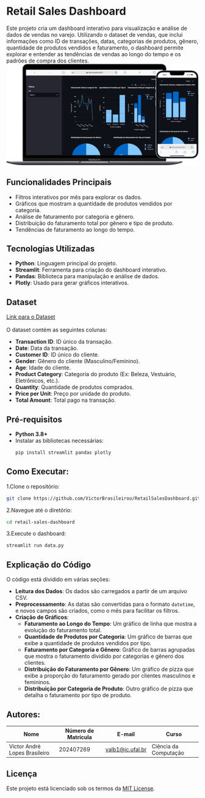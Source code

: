 # **Retail Sales Dashboard**

Este projeto cria um dashboard interativo para visualização e análise de dados de vendas no varejo. Utilizando o dataset de vendas, que inclui informações como ID de transações, datas, categorias de produtos, gênero, quantidade de produtos vendidos e faturamento, o dashboard permite explorar e entender as tendências de vendas ao longo do tempo e os padrões de compra dos clientes. 
<br>
<img src="Group 12.png" alt="">
<br>
## **Funcionalidades Principais**
- Filtros interativos por mês para explorar os dados.
- Gráficos que mostram a quantidade de produtos vendidos por categoria.
- Análise de faturamento por categoria e gênero.
- Distribuição do faturamento total por gênero e tipo de produto.
- Tendências de faturamento ao longo do tempo.

## **Tecnologias Utilizadas**
- **Python**: Linguagem principal do projeto.
- **Streamlit**: Ferramenta para criação do dashboard interativo.
- **Pandas**: Biblioteca para manipulação e análise de dados.
- **Plotly**: Usado para gerar gráficos interativos.
  
## **Dataset**
<a href='https://www.kaggle.com/datasets/mohammadtalib786/retail-sales-dataset'>Link para o Dataset</a><br><br>
O dataset contém as seguintes colunas:
- **Transaction ID**: ID único da transação.
- **Date**: Data da transação.
- **Customer ID**: ID único do cliente.
- **Gender**: Gênero do cliente (Masculino/Feminino).
- **Age**: Idade do cliente.
- **Product Category**: Categoria do produto (Ex: Beleza, Vestuário, Eletrônicos, etc.).
- **Quantity**: Quantidade de produtos comprados.
- **Price per Unit**: Preço por unidade do produto.
- **Total Amount**: Total pago na transação.

## **Pré-requisitos**
- **Python 3.8+**
- Instalar as bibliotecas necessárias:
  ```bash
  pip install streamlit pandas plotly
  ```

## Como Executar:
1.Clone o repositório:
  ```bash
  git clone https://github.com/VictorBrasileiroo/RetailSalesDashboard.git
  ```
2.Navegue até o diretório:
  ```bash
  cd retail-sales-dashboard
  ```
3.Execute o dashboard:
  ```bash
  streamlit run data.py
  ```

## **Explicação do Código**
O código está dividido em várias seções:

- **Leitura dos Dados**: Os dados são carregados a partir de um arquivo CSV.
- **Preprocessamento**: As datas são convertidas para o formato `datetime`, e novos campos são criados, como o mês para facilitar os filtros.
- **Criação de Gráficos**:
  - **Faturamento ao Longo do Tempo**: Um gráfico de linha que mostra a evolução do faturamento total.
  - **Quantidade de Produtos por Categoria**: Um gráfico de barras que exibe a quantidade de produtos vendidos por tipo.
  - **Faturamento por Categoria e Gênero**: Gráfico de barras agrupadas que mostra o faturamento dividido por categorias e gênero dos clientes.
  - **Distribuição do Faturamento por Gênero**: Um gráfico de pizza que exibe a proporção do faturamento gerado por clientes masculinos e femininos.
  - **Distribuição por Categoria de Produto**: Outro gráfico de pizza que detalha o faturamento por tipo de produto.

## Autores:
| Nome                                   | Número de Matrícula | E-mail                  | Curso               |
|----------------------------------------|---------------------|-------------------------|---------------------|
| Victor André Lopes Brasileiro          | 202407269           | valb1@ic.ufal.br       | Ciência da Computação |

## **Licença**
Este projeto está licenciado sob os termos da [MIT License](LICENSE).
